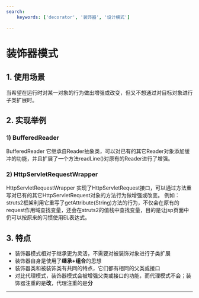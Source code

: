 ```yaml
---
search:
    keywords: ['decorator', '装饰器', '设计模式']

---
```


# 装饰器模式

## 1. 使用场景

当希望在运行时对某一对象的行为做出增强或改变，但又不想通过对目标对象进行子类扩展时。

## 2. 实现举例

### 1) BufferedReader
BufferedReader 它继承自Reader抽象类，可以对已有的其它Reader对象添加缓冲的功能，并且扩展了一个方法readLine()对原有的Reader进行了增强。

### 2) HttpServletRequestWrapper
HttpServletRequestWrapper 实现了HttpServletRequest接口，可以通过方法重写对已有的其它HttpServletRequest对象的方法行为做增强或改变。
例如：struts2框架利用它重写了getAttribute(String)方法的行为，不仅会在原有的request作用域查找变量，还会在struts2的值栈中查找变量，目的是让jsp页面中仍可以按原来的习惯使用EL表达式。

## 3. 特点
* 装饰器模式相对于继承更为灵活，不需要对被装饰对象进行子类扩展
* 装饰器自身是使用了**继承+组合**的思想
* 装饰器类和被装饰类有共同的特点，它们都有相同的父类或接口
* 对比代理模式，装饰器模式会被增强父类或接口的功能，而代理模式不会；装饰器注重的是**改**，代理注重的是**分**

---



